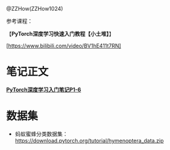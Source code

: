 @ZZHow(ZZHow1024)

参考课程：

【**PyTorch深度学习快速入门教程【小土堆】**】

[https://www.bilibili.com/video/BV1hE411t7RN]

# 笔记正文

[**PyTorch深度学习入门笔记P1-6**](./P1-6)

# 数据集

- 蚂蚁蜜蜂分类数据集：https://download.pytorch.org/tutorial/hymenoptera_data.zip